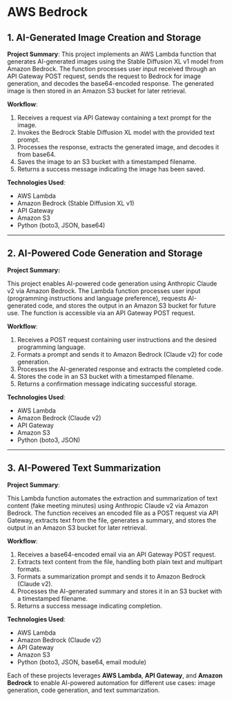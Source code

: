 # AWS Bedrock
## **1. AI-Generated Image Creation and Storage**
**Project Summary**:
This project implements an AWS Lambda function that generates AI-generated images using the Stable Diffusion XL v1 model from Amazon Bedrock. The function processes user input received through an API Gateway POST request, sends the request to Bedrock for image generation, and decodes the base64-encoded response. The generated image is then stored in an Amazon S3 bucket for later retrieval.

**Workflow**:

1. Receives a request via API Gateway containing a text prompt for the image.
2. Invokes the Bedrock Stable Diffusion XL model with the provided text prompt.
3. Processes the response, extracts the generated image, and decodes it from base64.
4. Saves the image to an S3 bucket with a timestamped filename.
5. Returns a success message indicating the image has been saved.
   
**Technologies Used**:

* AWS Lambda
* Amazon Bedrock (Stable Diffusion XL v1)
* API Gateway
* Amazon S3
* Python (boto3, JSON, base64)

------------------------------------------------------------------------------------------------

## **2. AI-Powered Code Generation and Storage**
**Project Summary:**

This project enables AI-powered code generation using Anthropic Claude v2 via Amazon Bedrock. The Lambda function processes user input (programming instructions and language preference), requests AI-generated code, and stores the output in an Amazon S3 bucket for future use. The function is accessible via an API Gateway POST request.

**Workflow**:

1. Receives a POST request containing user instructions and the desired programming language.
2. Formats a prompt and sends it to Amazon Bedrock (Claude v2) for code generation.
3. Processes the AI-generated response and extracts the completed code.
4. Stores the code in an S3 bucket with a timestamped filename.
5. Returns a confirmation message indicating successful storage.

**Technologies Used**:

* AWS Lambda
* Amazon Bedrock (Claude v2)
* API Gateway
* Amazon S3
* Python (boto3, JSON)

--------------------------------------------------------------------------------------------------

## **3. AI-Powered Text Summarization**
**Project Summary**:

This Lambda function automates the extraction and summarization of text content (fake meeting minutes) using Anthropic Claude v2 via Amazon Bedrock. The function receives an encoded file as a POST request via API Gateway, extracts text from the file, generates a summary, and stores the output in an Amazon S3 bucket for later retrieval.

**Workflow**:

1. Receives a base64-encoded email via an API Gateway POST request.
2. Extracts text content from the file, handling both plain text and multipart formats.
3. Formats a summarization prompt and sends it to Amazon Bedrock (Claude v2).
4. Processes the AI-generated summary and stores it in an S3 bucket with a timestamped filename.
5. Returns a success message indicating completion.

**Technologies Used**:

* AWS Lambda
* Amazon Bedrock (Claude v2)
* API Gateway
* Amazon S3
* Python (boto3, JSON, base64, email module)

Each of these projects leverages **AWS Lambda**, **API Gateway**, and **Amazon Bedrock** to enable AI-powered automation for different use cases: image generation, code generation, and text summarization. 

